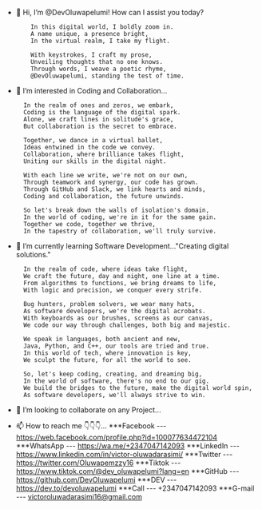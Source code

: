 - 👋 Hi, I’m @DevOluwapelumi! How can I assist you today?
  
          In this digital world, I boldly zoom in.
          A name unique, a presence bright,
          In the virtual realm, I take my flight.
          
          With keystrokes, I craft my prose,
          Unveiling thoughts that no one knows.
          Through words, I weave a poetic rhyme,
          @DevOluwapelumi, standing the test of time.

- 👀 I’m interested in Coding and Collaboration...

        In the realm of ones and zeros, we embark,
        Coding is the language of the digital spark.
        Alone, we craft lines in solitude's grace,
        But collaboration is the secret to embrace.
        
        Together, we dance in a virtual ballet,
        Ideas entwined in the code we convey.
        Collaboration, where brilliance takes flight,
        Uniting our skills in the digital night.
        
        With each line we write, we're not on our own,
        Through teamwork and synergy, our code has grown.
        Through GitHub and Slack, we link hearts and minds,
        Coding and collaboration, the future unwinds.
        
        So let's break down the walls of isolation's domain,
        In the world of coding, we're in it for the same gain.
        Together we code, together we thrive,
        In the tapestry of collaboration, we'll truly survive.

- 🌱 I’m currently learning Software Development..."Creating digital solutions."
  
        In the realm of code, where ideas take flight,
        We craft the future, day and night, one line at a time.
        From algorithms to functions, we bring dreams to life,
        With logic and precision, we conquer every strife.
        
        Bug hunters, problem solvers, we wear many hats,
        As software developers, we're the digital acrobats.
        With keyboards as our brushes, screens as our canvas,
        We code our way through challenges, both big and majestic.
        
        We speak in languages, both ancient and new,
        Java, Python, and C++, our tools are tried and true.
        In this world of tech, where innovation is key,
        We sculpt the future, for all the world to see.
        
        So, let's keep coding, creating, and dreaming big,
        In the world of software, there's no end to our gig.
        We build the bridges to the future, make the digital world spin,
        As software developers, we'll always strive to win.
  
- 💞️ I’m looking to collaborate on any Project...
- 📫 How to reach me 👇👇👇...
                           ***Facebook --- https://web.facebook.com/profile.php?id=100077634472104
                           ***WhatsApp --- https://wa.me/+2347047142093
                           ***LinkedIn --- https://www.linkedin.com/in/victor-oluwadarasimi/
                           ***Twitter  --- https://twitter.com/Oluwapemzzy16
                           ***Tiktok   --- https://www.tiktok.com/@dev_oluwapelumi?lang=en
                           ***GitHub   --- https://github.com/DevOluwapelumi
                           ***DEV      --- https://dev.to/devoluwapelumi
                           ***Call     --- +2347047142093 
                           ***G-mail   --- victoroluwadarasimi16@gmail.com
  
<!---
DevOluwapelumi/DevOluwapelumi is a ✨ unique ✨ repository because its `README.md` (this file) appears on your GitHub profile.
You can click the Preview link to take a look at your changes.
You can view the `README.md` on your GitHub profile by clicking the Preview link.
--->
